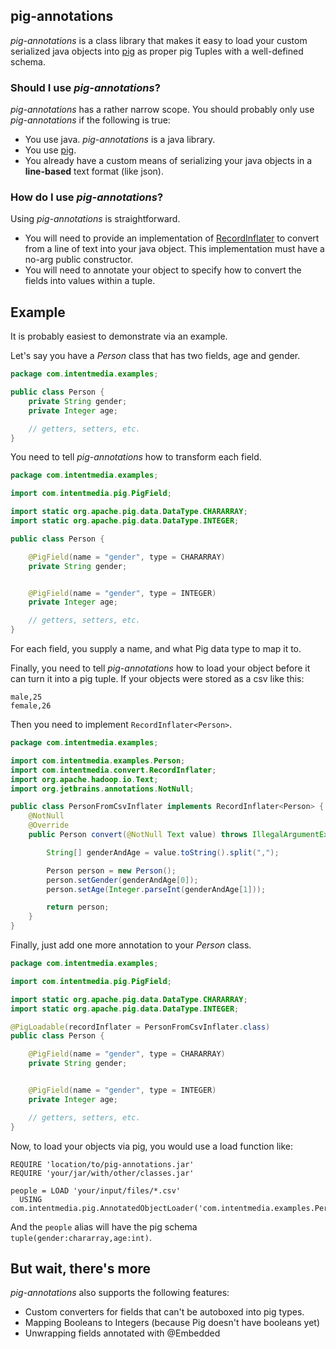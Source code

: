 ## pig-annotations

_pig-annotations_ is a class library that makes it easy to load your
custom serialized java objects into [pig][1] as proper pig Tuples with a
well-defined schema.

### Should I use _pig-annotations_?

_pig-annotations_ has a rather narrow scope.  You should probably only
use _pig-annotations_ if the following is true:

* You use java.  _pig-annotations_ is a java library.
* You use [pig][1].
* You already have a custom means of serializing your java objects in a **line-based** text format (like json).

### How do I use _pig-annotations_?

Using _pig-annotations_ is straightforward.  

* You will need to provide an implementation of [RecordInflater][2] to convert 
  from a line of text into your java object.  This implementation must have a 
  no-arg public constructor.
* You will need to annotate your object to specify how to convert the
  fields into values within a tuple.

## Example

It is probably easiest to demonstrate via an example.  

Let's say you have a *Person* class that has two fields, age and gender.

```java
package com.intentmedia.examples;

public class Person {
    private String gender;
    private Integer age;

    // getters, setters, etc.
}
```

You need to tell _pig-annotations_ how to transform each field.

```java
package com.intentmedia.examples;

import com.intentmedia.pig.PigField;

import static org.apache.pig.data.DataType.CHARARRAY;
import static org.apache.pig.data.DataType.INTEGER;

public class Person {

    @PigField(name = "gender", type = CHARARRAY)
    private String gender;


    @PigField(name = "gender", type = INTEGER)
    private Integer age;

    // getters, setters, etc.
}
```

For each field, you supply a name, and what Pig data type to map it to.

Finally, you need to tell _pig-annotations_ how to load your object
before it can turn it into a pig tuple.  If your objects were stored as
a csv like this:

```
male,25
female,26
```

Then you need to implement `RecordInflater<Person>`.

```java
package com.intentmedia.examples;

import com.intentmedia.examples.Person;
import com.intentmedia.convert.RecordInflater;
import org.apache.hadoop.io.Text;
import org.jetbrains.annotations.NotNull;

public class PersonFromCsvInflater implements RecordInflater<Person> {
    @NotNull
    @Override
    public Person convert(@NotNull Text value) throws IllegalArgumentException {

        String[] genderAndAge = value.toString().split(",");

        Person person = new Person();
        person.setGender(genderAndAge[0]);
        person.setAge(Integer.parseInt(genderAndAge[1]));

        return person;
    }
}
```

Finally, just add one more annotation to your _Person_ class.

```java
package com.intentmedia.examples;

import com.intentmedia.pig.PigField;

import static org.apache.pig.data.DataType.CHARARRAY;
import static org.apache.pig.data.DataType.INTEGER;

@PigLoadable(recordInflater = PersonFromCsvInflater.class)
public class Person {

    @PigField(name = "gender", type = CHARARRAY)
    private String gender;


    @PigField(name = "gender", type = INTEGER)
    private Integer age;

    // getters, setters, etc.
}
```

Now, to load your objects via pig, you would use a load function like:


```
REQUIRE 'location/to/pig-annotations.jar'
REQUIRE 'your/jar/with/other/classes.jar'

people = LOAD 'your/input/files/*.csv' 
  USING com.intentmedia.pig.AnnotatedObjectLoader('com.intentmedia.examples.Person');

```

And the `people` alias will have the pig schema `tuple(gender:chararray,age:int)`.

## But wait, there's more

_pig-annotations_ also supports the following features:

* Custom converters for fields that can't be autoboxed into pig types.
* Mapping Booleans to Integers (because Pig doesn't have booleans yet)
* Unwrapping fields annotated with @Embedded

[1]: http://pig.apache.org "Apache Pig"
[2]: https://github.com/intentmedia/pig-annotations/blob/master/src/main/java/com/intentmedia/convert/RecordInflater.java
